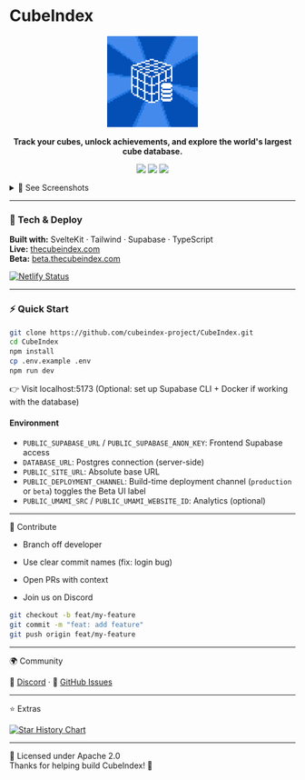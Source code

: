 # CubeIndex

<p align="center">
  <img src="static\images\CubeIndex-Pixel-Art.png" alt="CubeIndex Logo" width="160" />
</p>

<p align="center">
  <strong>Track your cubes, unlock achievements, and explore the world's largest cube database.</strong><br/>
</p>

<p align="center">
   <a href="https://thecubeindex.com/discord"><img src="https://img.shields.io/discord/1360562604535447732?logo=discord&label=Discord" /></a>
  <a href="https://github.com/cubeindex-project/CubeIndex/stargazers"><img src="https://img.shields.io/github/stars/cubeindex-project/CubeIndex" /></a>
  <a href="https://github.com/cubeindex-project/CubeIndex/blob/main/LICENSE"><img src="https://img.shields.io/badge/License-Apache%202.0-green" /></a>
</p>

<details>
<summary>📸 See Screenshots</summary>
<br/>
<div align="center" style="display: flex; flex-wrap: wrap; justify-content: center; gap: 12px;">
  <img src="static/images/readme/cubeindex_home.png" alt="Home" style="max-width:48%;height:auto;border-radius:8px;" />
  <img src="static/images/readme/cubeindex_collection.png" alt="Collection" style="max-width:48%;height:auto;border-radius:8px;" />
  <img src="static/images/readme/cubeindex_price_tracking.png" alt="Price Tracking" style="max-width:48%;height:auto;border-radius:8px;" />
</div>
</details>

---

### 🚀 Tech & Deploy

**Built with:** SvelteKit · Tailwind · Supabase · TypeScript  
**Live:** [thecubeindex.com](https://thecubeindex.com)  
**Beta:** [beta.thecubeindex.com](https://beta.thecubeindex.com)

[![Netlify Status](https://api.netlify.com/api/v1/badges/d3a625d9-afd1-48a1-a431-f8855eaedbb8/deploy-status)](https://app.netlify.com/projects/cubeindex/deploys)

---

### ⚡ Quick Start

```bash
git clone https://github.com/cubeindex-project/CubeIndex.git
cd CubeIndex
npm install
cp .env.example .env
npm run dev
```

👉 Visit localhost:5173
(Optional: set up Supabase CLI + Docker if working with the database)

#### Environment

- `PUBLIC_SUPABASE_URL` / `PUBLIC_SUPABASE_ANON_KEY`: Frontend Supabase access
- `DATABASE_URL`: Postgres connection (server-side)
- `PUBLIC_SITE_URL`: Absolute base URL
- `PUBLIC_DEPLOYMENT_CHANNEL`: Build-time deployment channel (`production` or `beta`) toggles the Beta UI label
- `PUBLIC_UMAMI_SRC` / `PUBLIC_UMAMI_WEBSITE_ID`: Analytics (optional)

---

🤝 Contribute

- Branch off developer

- Use clear commit names (fix: login bug)

- Open PRs with context

- Join us on Discord

```bash
git checkout -b feat/my-feature
git commit -m "feat: add feature"
git push origin feat/my-feature
```

---

🌍 Community

💬 [Discord](https://cubeindexbeta.netlify.app/discord) · 🐞 [GitHub Issues](https://github.com/cubeindex-project/CubeIndex/issues)

---

⭐ Extras

[![Star History Chart](https://api.star-history.com/svg?repos=Saterz/CubeIndex&type=Date)](https://www.star-history.com/#Saterz/CubeIndex&Date)

---

📄 Licensed under Apache 2.0  
Thanks for helping build CubeIndex! 🧊

